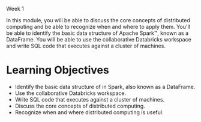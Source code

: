 Week 1

In this module, you will be able to discuss the core concepts of distributed computing and be able to recognize when and where to apply them. You'll be able to identify the basic data structure of Apache Spark™, known as a DataFrame. You will be able to use the collaborative Databricks workspace and write SQL code that executes against a cluster of machines.

# Learning Objectives
* Identify the basic data structure of in Spark, also known as a DataFrame.
* Use the collaborative Databricks workspace.
* Write SQL code that executes against a cluster of machines.
* Discuss the core concepts of distributed computing.
* Recognize when and where distributed computing is useful.

